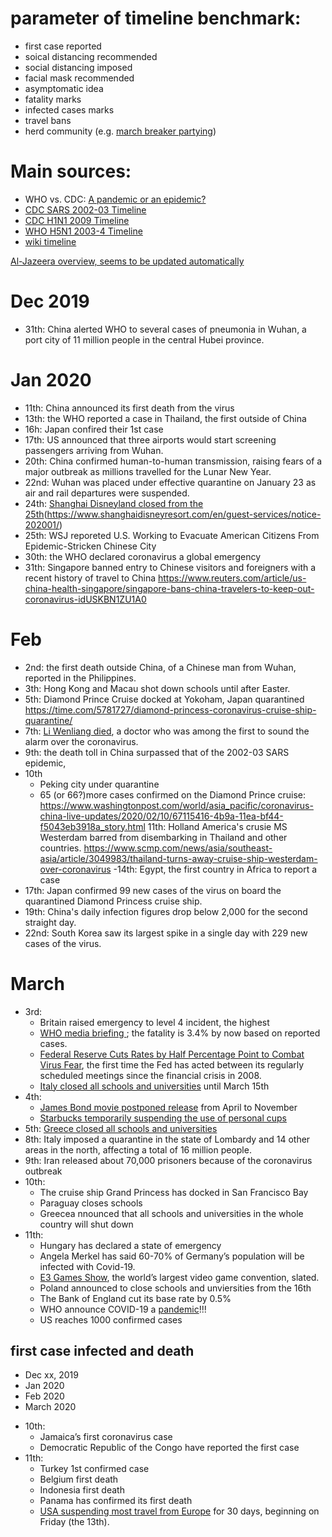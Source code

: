 # parameter of timeline benchmark:
- first case reported
- soical distancing recommended 
- social distancing imposed
- facial mask recommended
- asymptomatic idea
- fatality marks
- infected cases marks
- travel bans
- herd community (e.g. [march breaker partying](https://edition.cnn.com/travel/article/austin-spring-breakers-coronavirus-trnd/index.html))

# Main sources:
- WHO vs. CDC: [A pandemic or an epidemic?](https://www.nytimes.com/2020/02/28/health/coronavirus-pandemic-epidemic.html)
- [CDC SARS 2002-03 Timeline](https://www.cdc.gov/about/history/sars/timeline.htm)
- [CDC H1N1 2009 Timeline](https://www.cdc.gov/flu/pandemic-resources/2009-pandemic-timeline.html)
- [WHO H5N1 2003-4 Timeline](https://www.who.int/influenza/resources/documents/chronology/en/)
- [wiki timeline](https://en.wikipedia.org/wiki/Timeline_of_the_2019%E2%80%9320_coronavirus_outbreak_in_December_2019_%E2%80%93_January_2020)

[Al-Jazeera overview, seems to be updated automatically](https://www.aljazeera.com/news/2020/01/timeline-china-coronavirus-spread-200126061554884.html)

# Dec 2019 
- 31th: China alerted WHO to several cases of pneumonia in Wuhan, a port city of 11 million people in the central Hubei province.

# Jan 2020
- 11th:  China announced its first death from the virus
- 13th: the WHO reported a case in Thailand, the first outside of China
- 16h:  Japan confired their 1st case
- 17th: US announced that three airports would start screening passengers arriving from Wuhan.
- 20th:  China confirmed human-to-human transmission, raising fears of a major outbreak as millions travelled for the Lunar New Year.
- 22nd: Wuhan was placed under effective quarantine on January 23 as air and rail departures were suspended.
- 24th: [Shanghai Disneyland closed from the 25th](https://fortune.com/2020/01/24/coronavirus-in-china-shanghai-disneyland-shut-down-wuhan-virus/)(https://www.shanghaidisneyresort.com/en/guest-services/notice-202001/)
- 25th:  WSJ reporeted U.S. Working to Evacuate American Citizens From Epidemic-Stricken Chinese City
- 30th:  the WHO declared coronavirus a global emergency 
- 31th:  Singapore banned entry to Chinese visitors and foreigners with a recent history of travel to China 
https://www.reuters.com/article/us-china-health-singapore/singapore-bans-china-travelers-to-keep-out-coronavirus-idUSKBN1ZU1A0

# Feb
- 2nd: the first death outside China, of a Chinese man from Wuhan, reported in the Philippines.
- 3th: Hong Kong and Macau shot down schools until after Easter.
- 5th:  Diamond Prince Cruise docked at Yokoham, Japan quarantined https://time.com/5781727/diamond-princess-coronavirus-cruise-ship-quarantine/
- 7th: [Li Wenliang died](https://www.nytimes.com/2020/02/06/world/asia/chinese-doctor-Li-Wenliang-coronavirus.html), a doctor who was among the first to sound the alarm over the coronavirus.
- 9th: the death toll in China surpassed that of the 2002-03 SARS epidemic,
- 10th  
  - Peking city under quarantine
  - 65 (or 66?)more cases confirmed on the Diamond Prince cruise: https://www.washingtonpost.com/world/asia_pacific/coronavirus-china-live-updates/2020/02/10/67115416-4b9a-11ea-bf44-f5043eb3918a_story.html
11th: Holland America's crusie MS Westerdam barred from disembarking in Thailand and other countries.
https://www.scmp.com/news/asia/southeast-asia/article/3049983/thailand-turns-away-cruise-ship-westerdam-over-coronavirus
-14th: Egypt, the first country in Africa to report a case 
- 17th: Japan confirmed 99 new cases of the virus on board the quarantined Diamond Princess cruise ship.
- 19th: China's daily infection figures drop below 2,000 for the second straight day.
- 22nd: South Korea saw its largest spike in a single day with 229 new cases of the virus.

# March
- 3rd:  
  - Britain raised emergency to level 4 incident, the highest
  - [WHO media briefing ](https://www.who.int/dg/speeches/detail/who-director-general-s-opening-remarks-at-the-media-briefing-on-covid-19---3-march-2020); the fatality is 3.4% by now based on reported cases.
  - [Federal Reserve Cuts Rates by Half Percentage Point to Combat Virus Fear](https://www.wsj.com/articles/federal-reserve-cuts-interest-rates-by-half-percentage-point-11583247606), the first time the Fed has acted between its regularly scheduled meetings since the financial crisis in 2008.
  - [Italy closed all schools and universities](https://www.wsj.com/articles/italy-shuts-all-schools-to-stem-spread-of-coronavirus-11583345100?mod=article_inline) until March 15th
- 4th: 
  - [James Bond movie postponed release](https://www.bbc.com/news/entertainment-arts-51744374) from April to November
  - [Starbucks temporarily suspending the use of personal cups](https://www.cnn.com/2020/03/04/business/starbucks-coronavirus/index.html)
- 5th:  [Greece closed all schools and universities](https://www.theguardian.com/world/2020/mar/05/iran-to-restrict-travel-between-cities-as-3500-catch-coronavirus)
- 8th: Italy imposed a quarantine in the state of Lombardy and 14 other areas in the north, affecting a total of 16 million people.
- 9th: Iran released about 70,000 prisoners because of the coronavirus outbreak
- 10th: 
  - The cruise ship Grand Princess has docked in San Francisco Bay
  - Paraguay closes schools
  - Greecea nnounced that all schools and universities in the whole country will shut down
- 11th: 
  - Hungary has declared a state of emergency
  - Angela Merkel has said 60-70% of Germany’s population will be infected with Covid-19.
  - [E3 Games Show](https://www.bloomberg.com/news/articles/2020-03-11/e3-video-game-conference-has-been-canceled-ars-technica-reports), the world’s largest video game convention, slated.
  - Poland announced to close schools and unviersities from the 16th
  - The Bank of England cut its base rate by 0.5% 
  - WHO announce COVID-19 a [pandemic](https://www.npr.org/sections/goatsandsoda/2020/03/11/814474930/coronavirus-covid-19-is-now-officially-a-pandemic-who-says)!!!
  - US reaches 1000 confirmed cases
  
  
 ## first case infected and death
 * Dec xx, 2019
 * Jan 2020
 * Feb 2020
 * March 2020
  - 10th:
    - Jamaica’s first coronavirus case
    - Democratic Republic of the Congo have reported the first case
  - 11th:
    - Turkey 1st confirmed case
    - Belgium first death
    - Indonesia first death
    - Panama has confirmed its first death
    - [USA suspending most travel from Europe](https://www.nytimes.com/2020/03/11/us/politics/trump-coronavirus-speech.html) for 30 days, beginning on Friday (the 13th). 
    

  
  


